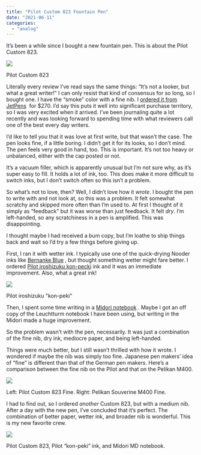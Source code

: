 ```yaml
---
title: "Pilot Custom 823 Fountain Pen"
date: "2021-06-11"
categories:
  - "analog"
---
```


It’s been a while since I bought a new fountain pen. This is about the Pilot Custom 823.

![](/img/2021/823-1-scaled-1-1024x819.jpg)

Pilot Custom 823

Literally every review I’ve read says the same things: “It’s not a looker, but what a great writer!” I can only resist that kind of consensus for so long, so I bought one. I have the “smoke” color with a fine nib. I [ordered it from JetPens](https://www.jetpens.com/Pilot-Custom-823-Fountain-Pen-Black-Body-Fine-Nib/pd/21024)  for $270. I’d say this puts it well into significant purchase territory, so I was very excited when it arrived. I’ve been journaling quite a lot recently and was looking forward to spending time with what reviewers call one of the best every day writers.

I’d like to tell you that it was love at first write, but that wasn’t the case. The pen looks fine, if a little boring. I didn’t get it for its looks, so I don’t mind. The pen feels very good in hand, too. This is important. It’s not too heavy or unbalanced, either with the cap posted or not.

It’s a vacuum filler, which is apparently unusual but I’m not sure why, as it’s super easy to fill. It holds a lot of ink, too. This does make it more difficult to switch inks, but I don’t switch often so this isn’t a problem.

So what’s not to love, then? Well, I didn’t love how it _wrote_. I bought the pen to write with and not look at, so this was a problem. It felt somewhat scratchy and skipped more often than I’m used to. At first I thought of it simply as “feedback” but it was worse than just feedback. It felt _dry_. I’m left-handed, so any scratchiness in a pen is amplified. This was disappointing.

I thought maybe I had received a bum copy, but I’m loathe to ship things back and wait so I’d try a few things before giving up.

First, I ran it with wetter ink. I typically use one of the quick-drying Nooder inks like [Bernanke Blue](https://noodlersink.com/product/19067-bernanke-blue/) , but thought something wetter might fare better. I ordered [Pilot iroshizuku kon-pecki](https://www.jetpens.com/Pilot-Iroshizuku-Kon-peki-Ink-Deep-Azure-Blue-50-ml-Bottle/pd/3511?msclkid=2ab245d01fe4137b9da42513776f1417&utm_source=bing&utm_medium=cpc&utm_campaign=Product%20Ads%28BSC%29&utm_term=1100002029978&utm_content=Ad%20group%20%231) ink and it was an immediate improvement. Also, what a great ink!

![](/img/2021/2021-06-06-Ink-R0001242-1024x820.jpg)

Pilot iroshizuku "kon-peki"

Then, I spent some time writing in a [Midori notebook](https://www.midori-japan.co.jp/md/en/products/mdnote/) . Maybe I got an off copy of the Leuchtturm notebook I have been using, but writing in the Midori made a huge improvement.

So the problem wasn’t with the pen, necessarily. It was just a combination of the fine nib, dry ink, mediocre paper, and being left-handed.

Things were much better, but I still wasn’t thrilled with how it wrote. I wondered if maybe the nib was simply too fine. Japanese pen makers’ idea of “fine” is different than that of the German pen makers. Here’s a comparison between the fine nib on the Pilot and that on the Pelikan M400.

![](/img/2021/2021-06-06-Pilot-Custom-823-and-Pelikan-M400-nibs-R0001247-1-1024x682.jpg)

Left: Pilot Custom 823 Fine. Right: Pelikan Souverine M400 Fine.

I had to find out, so I ordered _another_ Custom 823, but with a medium nib. After a day with the new pen, I’ve concluded that it’s perfect. The combination of better paper, wetter ink, and broader nib is wonderful. This is my new favorite crew.

![](/img/2021/2021-06-11-R0001258-1024x819.jpg)

Pilot Custom 823, Pilot “kon-peki” ink, and Midori MD notebook.

